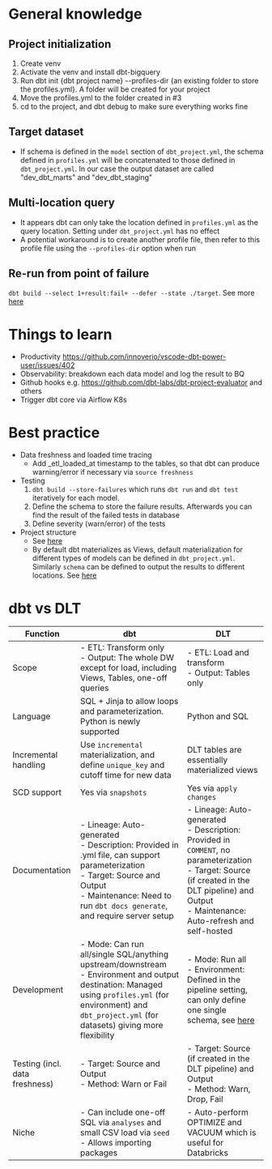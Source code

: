 # General knowledge
## Project initialization
1. Create venv
2. Activate the venv and install dbt-bigquery
3. Run dbt init {dbt project name} --profiles-dir {an existing folder to store the profiles.yml}. A folder will be created for your project
4. Move the profiles.yml to the folder created in #3
5. cd to the project, and dbt debug to make sure everything works fine
## Target dataset
- If schema is defined in the `model` section of `dbt_project.yml`, the schema defined in `profiles.yml` will be concatenated to those defined in `dbt_project.yml`. In our case the output dataset are called "dev_dbt_marts" and "dev_dbt_staging"
## Multi-location query
- It appears dbt can only take the location defined in `profiles.yml` as the query location. Setting under `dbt_project.yml` has no effect
- A potential workaround is to create another profile file, then refer to this profile file using the `--profiles-dir` option when run
## Re-run from point of failure
`dbt build --select 1+result:fail+ --defer --state ./target`. See more [here](https://docs.getdbt.com/reference/node-selection/methods#the-result-method)

# Things to learn
- Productivity https://github.com/innoverio/vscode-dbt-power-user/issues/402
- Observability: breakdown each data model and log the result to BQ
- Github hooks e.g. https://github.com/dbt-labs/dbt-project-evaluator and others
- Trigger dbt core via Airflow K8s

# Best practice
- Data freshness and loaded time tracing
    - Add _etl_loaded_at timestamp to the tables, so that dbt can produce warning/error if necessary via `source freshness`
- Testing
    1. `dbt build --store-failures` which runs `dbt run` and `dbt test` iteratively for each model.
    2. Define the schema to store the failure results. Afterwards you can find the result of the failed tests in database
    3. Define severity (warn/error) of the tests
- Project structure
    - See [here](https://docs.getdbt.com/guides/best-practices/how-we-structure/1-guide-overview)
    - By default dbt materializes as Views, default materialization for different types of models can be defined in `dbt_project.yml`. Similarly `schema` can be defined to output the results to different locations. See [here](https://docs.getdbt.com/reference/model-configs)

# dbt vs DLT
| Function               | dbt | DLT |
|------------------------|-----|-----|
| Scope       | - ETL: Transform only<br />- Output: The whole DW except for load, including Views, Tables, one-off queries| - ETL: Load and transform<br />- Output: Tables only|
| Language       | SQL + Jinja to allow loops and parameterization. Python is newly supported | Python and SQL  |
| Incremental handling       | Use `incremental` materialization, and define `unique_key` and cutoff time for new data | DLT tables are essentially materialized views |
| SCD support       | Yes via `snapshots` | Yes via `apply changes`  |
| Documentation      |- Lineage: Auto-generated <br />- Description: Provided in .yml file, can support parameterization<br />- Target: Source and Output<br />- Maintenance: Need to run `dbt docs generate`, and require server setup|- Lineage: Auto-generated<br />- Description: Provided in `COMMENT`, no parameterization<br />- Target: Source (if created in the DLT pipeline) and Output<br />- Maintenance: Auto-refresh and self-hosted|
| Development       |- Mode: Can run all/single SQL/anything upstream/downstream<br />- Environment and output destination: Managed using `profiles.yml` (for environment) and `dbt_project.yml` (for datasets) giving more flexibility | - Mode: Run all<br />- Environment: Defined in the pipeline setting, can only define one single schema, see [here](https://learn.microsoft.com/en-us/azure/databricks/delta-live-tables/updates#--development-and-production-modes)|
| Testing (incl. data freshness)|- Target: Source and Output<br />- Method: Warn or Fail|- Target: Source (if created in the DLT pipeline) and Output<br />- Method: Warn, Drop, Fail|
| Niche       |- Can include one-off SQL via `analyses` and small CSV load via `seed`<br />- Allows importing packages|- Auto-perform OPTIMIZE and VACUUM which is useful for Databricks|